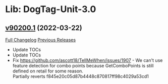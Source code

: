 # Lib: DogTag-Unit-3.0

## [v90200.1](https://github.com/parnic/LibDogTag-Unit-3.0/tree/v90200.1) (2022-03-22)
[Full Changelog](https://github.com/parnic/LibDogTag-Unit-3.0/compare/v90100.1...v90200.1) [Previous Releases](https://github.com/parnic/LibDogTag-Unit-3.0/releases)

- Update TOCs  
- Update TOCs  
- Fix https://github.com/ascott18/TellMeWhen/issues/1907 - We can't use feature detection for combo points because GetComboPoints is still defined on retail for some reason.  
    Partially reverts f845e20c05d87b4448c870817ff98c4029a53cd1  
